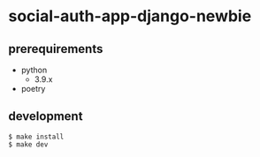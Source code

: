 # social-auth-app-django-newbie

## prerequirements

- python
    - 3.9.x
- poetry

## development

```
$ make install
$ make dev
```
